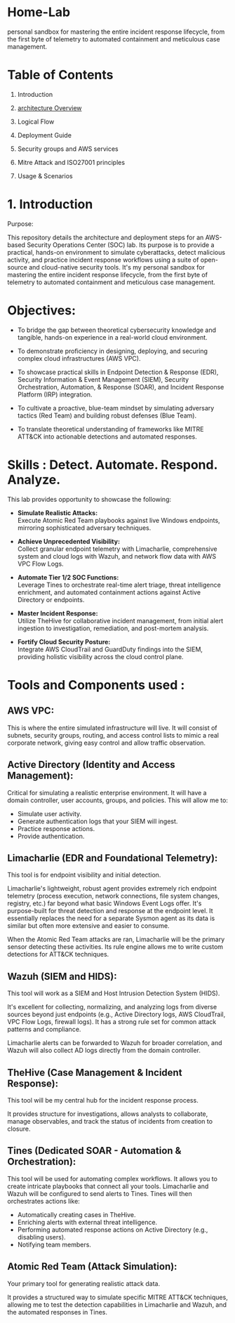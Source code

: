 # Home-Lab
personal sandbox for mastering the entire incident response lifecycle, from the first byte of telemetry to automated containment and meticulous case management.

# Table of Contents
1. Introduction

2. <a href = ""> architecture Overview <a/>

3. Logical Flow

4. Deployment Guide
   
5. Security groups and AWS services

6. Mitre Attack and ISO27001 principles  

7. Usage & Scenarios

# 1. Introduction 

Purpose:     

This repository details the architecture and deployment steps for an AWS-based Security Operations Center (SOC) lab. Its purpose is to provide a practical, hands-on environment to simulate cyberattacks, detect malicious activity, and practice incident response workflows using a suite of open-source and cloud-native security tools. It's my personal sandbox for mastering the entire incident response lifecycle, from the first byte of telemetry to automated containment and meticulous case management. 

# Objectives:  

- To bridge the gap between theoretical cybersecurity knowledge and tangible, hands-on experience in a real-world cloud environment.

- To demonstrate proficiency in designing, deploying, and securing complex cloud infrastructures (AWS VPC).

- To showcase practical skills in Endpoint Detection & Response (EDR), Security Information & Event Management (SIEM), Security Orchestration, Automation, & Response (SOAR), and Incident Response Platform (IRP) integration.

- To cultivate a proactive, blue-team mindset by simulating adversary tactics (Red Team) and building robust defenses (Blue Team).

- To translate theoretical understanding of frameworks like MITRE ATT&CK into actionable detections and automated responses.

# Skills : Detect. Automate. Respond. Analyze.
This lab provides opportunity to showcase the following:

- **Simulate Realistic Attacks:**       
 Execute Atomic Red Team playbooks against live Windows endpoints, mirroring sophisticated adversary techniques.

- **Achieve Unprecedented Visibility:**       
 Collect granular endpoint telemetry with Limacharlie, comprehensive system and cloud logs with Wazuh, and network flow data with AWS VPC Flow Logs.

- **Automate Tier 1/2 SOC Functions:**      
 Leverage Tines to orchestrate real-time alert triage, threat intelligence enrichment, and automated containment actions against Active Directory or endpoints.

- **Master Incident Response:**       
 Utilize TheHive for collaborative incident management, from initial alert ingestion to investigation, remediation, and post-mortem analysis.

- **Fortify Cloud Security Posture:**       
 Integrate AWS CloudTrail and GuardDuty findings into the SIEM, providing holistic visibility across the cloud control plane.

# Tools and Components used :

## AWS VPC: 
This is where the entire simulated infrastructure will live. It will consist of subnets, security groups, routing, and access control lists to mimic a real corporate network, giving easy control and allow traffic observation.

## Active Directory (Identity and Access Management):     
Critical for simulating a realistic enterprise environment. It will have a domain controller, user accounts, groups, and policies. This will allow me to:

- Simulate user activity.
- Generate authentication logs that your SIEM will ingest.
- Practice response actions.
- Provide authentication.

## Limacharlie (EDR and Foundational Telemetry):    
This tool is for endpoint visibility and initial detection.

Limacharlie's lightweight, robust agent provides extremely rich endpoint telemetry (process execution, network connections, file system changes, registry, etc.) far beyond what basic Windows Event Logs offer. It's purpose-built for threat detection and response at the endpoint level. It essentially replaces the need for a separate Sysmon agent as its data is similar but often more extensive and easier to consume.

When the Atomic Red Team attacks are ran, Limacharlie will be the primary sensor detecting these activities. Its rule engine allows me to write custom detections for ATT&CK techniques.

## Wazuh (SIEM and HIDS):
This tool will work as a SIEM and Host Intrusion Detection System (HIDS).

It's excellent for collecting, normalizing, and analyzing logs from diverse sources beyond just endpoints (e.g., Active Directory logs, AWS CloudTrail, VPC Flow Logs, firewall logs). It has a strong rule set for common attack patterns and compliance.

Limacharlie alerts can be forwarded to Wazuh for broader correlation, and Wazuh will also collect AD logs directly from the domain controller.

## TheHive (Case Management & Incident Response):
This tool will be my central hub for the incident response process.

It provides structure for investigations, allows analysts to collaborate, manage observables, and track the status of incidents from creation to closure. 

## Tines (Dedicated SOAR - Automation & Orchestration):
This tool will be used for automating complex workflows. It allows you to create intricate playbooks that connect all your tools. Limacharlie and Wazuh will be configured to send alerts to Tines. Tines will then orchestrates actions like:

- Automatically creating cases in TheHive.
- Enriching alerts with external threat intelligence.
- Performing automated response actions on Active Directory (e.g., disabling users).
- Notifying team members.

## Atomic Red Team (Attack Simulation):
Your primary tool for generating realistic attack data.

It provides a structured way to simulate specific MITRE ATT&CK techniques, allowing me to test the detection capabilities in Limacharlie and Wazuh, and the automated responses in Tines.

